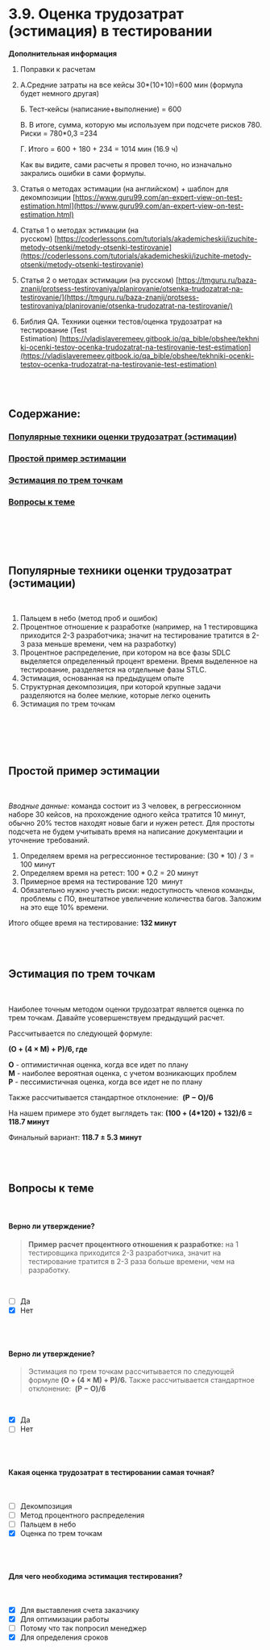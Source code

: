 # 3.9. Оценка трудозатрат (эстимация) в тестировании

**Дополнительная информация**

1. Поправки к расчетам
2. А.Средние затраты на все кейсы 30*(10+10)=600 мин (формула будет немного другая)
    
    Б. Тест-кейсы (написание+выполнение) = 600
    
    В. В итоге, сумма, которую мы используем при подсчете рисков 780. Риски = 780*0,3 =234
    
    Г. Итого = 600 + 180 + 234 = 1014 мин (16.9 ч)
    
    Как вы видите, сами расчеты я провел точно, но изначально закрались ошибки в сами формулы.
    
3. Статья о методах эстимации (на английском) + шаблон для декомпозиции [https://www.guru99.com/an-expert-view-on-test-estimation.html](https://www.guru99.com/an-expert-view-on-test-estimation.html)
4. Статья 1 о методах эстимации (на русском) [https://coderlessons.com/tutorials/akademicheskii/izuchite-metody-otsenki/metody-otsenki-testirovanie](https://coderlessons.com/tutorials/akademicheskii/izuchite-metody-otsenki/metody-otsenki-testirovanie)
5. Статья 2 о методах эстимации (на русском) [https://tmguru.ru/baza-znanij/protsess-testirovaniya/planirovanie/otsenka-trudozatrat-na-testirovanie/](https://tmguru.ru/baza-znanij/protsess-testirovaniya/planirovanie/otsenka-trudozatrat-na-testirovanie/)
6. Библия QA. Техники оценки тестов/оценка трудозатрат на тестирование (Test Estimation) [https://vladislaveremeev.gitbook.io/qa_bible/obshee/tekhniki-ocenki-testov-ocenka-trudozatrat-na-testirovanie-test-estimation](https://vladislaveremeev.gitbook.io/qa_bible/obshee/tekhniki-ocenki-testov-ocenka-trudozatrat-na-testirovanie-test-estimation)
<br>
<br>

## Содержание:
### [Популярные техники оценки трудозатрат (эстимации)](#text1)
### [Простой пример эстимации](#text2)
### [Эстимация по трем точкам](#text3)
### [Вопросы к теме](#task1)
<br>
<br>
<br>
<br>

<a id='text1'></a>
## **Популярные техники оценки трудозатрат (эстимации)**
<br>

1. Пальцем в небо (метод проб и ошибок)
2. Процентное отношение к разработке (например, на 1 тестировщика приходится 2-3 разработчика; значит на тестирование тратится в 2-3 раза меньше времени, чем на разработку)
3. Процентное распределение, при котором на все фазы SDLC выделяется определенный процент времени. Время выделенное на тестирование, разделяется на отдельные фазы STLC.
4. Эстимация, основанная на предыдущем опыте
5. Структурная декомпозиция, при которой крупные задачи разделяются на более мелкие, которые легко оценить
6. Эстимация по трем точкам
<br>
<br>
<br>
<br>

<a id='text2'></a>
## **Простой пример эстимации**
<br>

_Вводные данные:_ команда состоит из 3 человек, в регрессионном наборе 30 кейсов, на прохождение одного кейса тратится 10 минут, обычно 20% тестов находят новые баги и нужен ретест. Для простоты подсчета не будем учитывать время на написание документации и уточнение требований.

1. Определяем время на регрессионное тестирование: (30 * 10) / 3 = 100 минут
2. Определяем время на ретест: 100 * 0.2 = 20 минут
3. Примерное время на тестирование 120  минут
4. Обязательно нужно учесть риски: недоступность членов команды, проблемы с ПО, внештатное увеличение количества багов. Заложим на это еще 10% времени.

Итого общее время на тестирование: **132 минут**
<br>
<br>
<br>
<br>

<a id='text3'></a>
## **Эстимация по трем точкам**
<br>

Наиболее точным методом оценки трудозатрат является оценка по трем точкам. Давайте усовершенствуем предыдущий расчет.

Рассчитывается по следующей формуле: 

**(O + (4 × M) + P)/6, где**

**O** - оптимистичная оценка, когда все идет по плану  
**M** - наиболее вероятная оценка, с учетом возникающих проблем  
**P** - пессимистичная оценка, когда все идет не по плану

Также рассчитывается стандартное отклонение:  **(P − O)/6**

На нашем примере это будет выглядеть так: **(100 + (4*120) + 132)/6 = 118.7 минут**

Финальный вариант: **118.7 ± 5.3 минут**
<br>
<br>
<br>
<br>

<a id='task1'></a>
## Вопросы к теме
<br>

#### Верно ли утверждение?

> **Пример расчет процентного отношения к разработке:** на 1 тестировщика приходится 2-3 разработчика, значит на тестирование тратится в 2-3 раза больше времени, чем на разработку.
<br>

 -  [ ] Да
 -  [x] Нет
<br>
<br>

#### Верно ли утверждение?

> Эстимация по трем точкам рассчитывается по следующей формуле **(O + (4 × M) + P)/6.** Также рассчитывается стандартное отклонение:  **(P − O)/6**
<br>

 -  [x] Да
 -  [ ] Нет
<br>
<br>

#### Какая оценка трудозатрат в тестировании самая точная?
<br>

 -  [ ] Декомпозиция
 -  [ ] Метод процентного распределения
 -  [ ] Пальцем в небо
 -  [x] Оценка по трем точкам
<br>
<br>

#### Для чего необходима эстимация тестирования?
<br>

 -  [x] Для выставления счета заказчику
 -  [x] Для оптимизации работы
 -  [ ] Потому что так попросил менеджер
 -  [x] Для определения сроков

